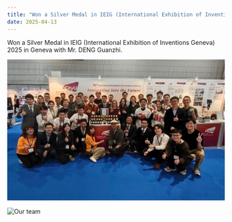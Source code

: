 ```yaml
---
title: "Won a Silver Medal in IEIG (International Exhibition of Inventions Geneva) 2025 🎉"
date: 2025-04-13
---
```

Won a Silver Medal in IEIG (International Exhibition of Inventions Geneva) 2025 in Geneva with Mr. DENG Guanzhi.

![CityUHK](/asset/pics/post-2025-04-13/CityUHK-team.jpeg)

![Our team](/asset/pics/post-2025-04-13/our-team.jpeg)
